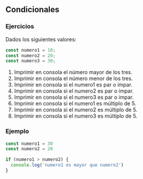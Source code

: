 
## Condicionales

### Ejercicios

Dados los siguientes valores:

```js
const numero1 = 10;
const numero2 = 20;
const numero3 = 30;
```

1. Imprimir en consola el número mayor de los tres.
2. Imprimir en consola el número menor de los tres.
3. Imprimir en consola si el numero1 es par o impar.
4. Imprimir en consola si el numero2 es par o impar.
5. Imprimir en consola si el numero3 es par o impar.
6. Imprimir en consola si el numero1 es múltiplo de 5.
7. Imprimir en consola si el numero2 es múltiplo de 5.
8. Imprimir en consola si el numero3 es múltiplo de 5.

### Ejemplo

```js
const numero1 = 30
const numero2 = 20

if (numero1 > numero2) {
  console.log('numero1 es mayor que numero2')
}
```